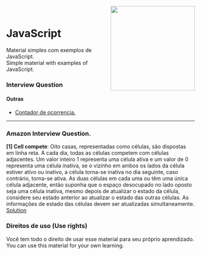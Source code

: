 ﻿﻿<img src="https://i.ibb.co/M6nBBb0/mascote.png" align="right" width="225">

# JavaScript

<p>
  Material simples com exemplos de JavaScript.<br/>
  Simple material with examples of JavaScript.
</p>

### Interview Question

#### Outras

* [Contador de ocorrencia.]()

---

### Amazon Interview Question.

**[1] Cell compete**:
Oito casas, representadas como células, são dispostas em linha reta. A cada dia, todas as células competem com células
adjacentes. Um valor inteiro 1 representa uma célula ativa e um valor de 0 representa uma célula inativa, se o vizinho
em ambos os lados da célula estiver ativo ou inativo, a célula torna-se inativa no dia seguinte, caso contrário,
torna-se ativa. As duas células em cada uma ou têm uma única célula adjacente, então suponha que o espaço desocupado no
lado oposto seja uma célula inativa, mesmo depois de atualizar o estado da célula, considere seu estado anterior ao
atualizar o estado das outras células. As informações de estado das células devem ser atualizadas simultaneamente.
[Solution](https://github.com/JoseMateusCamargo/javascript/blob/main/interview-question/amazon.cell.compete.js)

### Direitos de uso (Use rights)

<p>
  Você tem todo o direito de usar esse material para seu próprio aprendizado.<br/>
  You can use this material for your own learning.
</p>